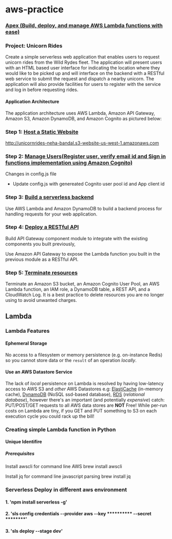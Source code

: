 # aws-practice

### [Apex (Build, deploy, and manage AWS Lambda functions with ease)](https://github.com/apex/apex)

### Project: Unicorn Rides

Create a simple serverless web application that enables users to request unicorn rides from the Wild Rydes fleet. The application will present users with an HTML based user interface for indicating the location where they would like to be picked up and will interface on the backend with a RESTful web service to submit the request and dispatch a nearby unicorn. The application will also provide facilities for users to register with the service and log in before requesting rides.

#### Application Architecture

The application architecture uses AWS Lambda, Amazon API Gateway, Amazon S3, Amazon DynamoDB, and Amazon Cognito as pictured below:

### Step 1: [Host a Static Website](https://aws.amazon.com/getting-started/projects/build-serverless-web-app-lambda-apigateway-s3-dynamodb-cognito/module-1/)

http://unicornrides-neha-bandal.s3-website-us-west-1.amazonaws.com

### Step 2: [Manage Users(Register user, verify email id and Sign in functions implementation using Amazon Cognito)](https://aws.amazon.com/getting-started/projects/build-serverless-web-app-lambda-apigateway-s3-dynamodb-cognito/module-2/)

Changes in config.js file
- Update config.js with genereated Cognito user pool id and App client id

### Step 3: [Build a serverless backend](https://aws.amazon.com/getting-started/projects/build-serverless-web-app-lambda-apigateway-s3-dynamodb-cognito/module-3/)

Use AWS Lambda and Amazon DynamoDB to build a backend process for handling requests for your web application.

### Step 4: [Deploy a RESTful API](https://aws.amazon.com/getting-started/projects/build-serverless-web-app-lambda-apigateway-s3-dynamodb-cognito/module-4/)

Build API Gateway component module to integrate with the existing components you built previously,

Use Amazon API Gateway to expose the Lambda function you built in the previous module as a RESTful API.

### Step 5: [Terminate resources](https://aws.amazon.com/getting-started/projects/build-serverless-web-app-lambda-apigateway-s3-dynamodb-cognito/module-5/)

Terminate an Amazon S3 bucket, an Amazon Cognito User Pool, an AWS Lambda function, an IAM role, a DynamoDB table, a REST API, and a CloudWatch Log. It is a best practice to delete resources you are no longer using to avoid unwanted charges.

## Lambda

### Lambda Features

#### Ephemeral Storage

No access to a filesystem or memory persistence (e.g. on-instance Redis)
so you cannot store data or the `result` of an operation *locally*.

#### Use an AWS Datastore Service

The lack of *local* persistence on Lambda is resolved by having
low-latency access to AWS S3 and *other* AWS Datastores e.g:
[ElastiCache](https://aws.amazon.com/elasticache/) (in-memory cache),
[DynamoDB](http://docs.aws.amazon.com/amazondynamodb/latest/developerguide/Introduction.html) (NoSQL ssd-based database),
[RDS](https://aws.amazon.com/rds/) (*relational database*),
however there's an
important (and potentially *expensive*) catch: PUT/POST/GET requests to all
AWS data stores are **NOT** Free! While per-run costs on Lambda are tiny, if you GET and PUT
something to S3 on each execution cycle you could rack up the bill!


### Creating simple Lambda function in Python

#### Unique Identifire

##### Prerequisites

Install awscli for command line AWS
    brew install awscli

Install jq for command line javascript parsing
    brew install jq

### Serverless Deploy in different aws environment

#### 1. 'npm install serverless -g'
#### 2. 'sls config credentials --provider aws --key **********  --secret ********'
#### 3. 'sls deploy --stage dev'
